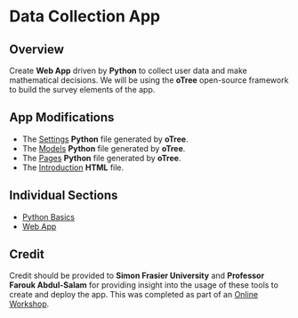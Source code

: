 # Data Collection App

## Overview
Create <b>Web App</b> driven by <b>Python</b> to collect user data and make mathematical decisions. 
We will be using the <b>oTree</b> open-source framework to build the survey elements of the app. 

## App Modifications
<ul>
    <li>The <a href = "workshop_project/settings.py">Settings</a> <b>Python</b> file generated by <b>oTree</b>.</li>
    <li>The <a href = "workshop_project/workshop_app/models.py">Models</a> <b>Python</b> file generated by <b>oTree</b>.</li>
    <li>The <a href = "workshop_project/workshop_app/pages.py">Pages</a> <b>Python</b> file generated by <b>oTree</b>.</li>
    <li>The <a href = "workshop_project/workshop_app/templates/workshop_app/Introduction.html">Introduction</a> <b>HTML</b> file.</li>
</ul>

## Individual Sections
<ul>
    <li><a href = "python_basics">Python Basics</a></li>
    <li><a href = "workshop_project">Web App</a></li>
</ul>

## Credit
Credit should be provided to <b>Simon Frasier University</b> and <b>Professor Farouk Abdul-Salam</b> for providing
insight into the usage of these tools to create and deploy the app. This was completed as part of an 
<a href = "https://sites.google.com/view/farouk-abdul-salam/my-teaching-workshop/workshop?authuser=0">Online Workshop</a>.